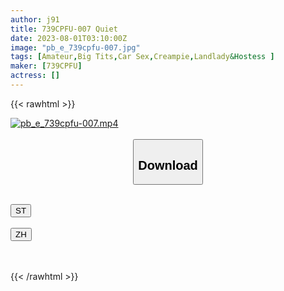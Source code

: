 ```yaml
---
author: j91
title: 739CPFU-007 Quiet
date: 2023-08-01T03:10:00Z
image: "pb_e_739cpfu-007.jpg"
tags: [Amateur,Big Tits,Car Sex,Creampie,Landlady&Hostess ]
maker: [739CPFU]
actress: []
---
```



{{< rawhtml >}}

<div class="video" data-videoid="lG2oRkY2qyT7JBX">
    <a href="javascript:;">
        <img src="https://my.j91.asia/posts/pb_e_739cpfu-007/pb_e_739cpfu-007.jpg" width="WIDTH" height="HEIGHT" alt="pb_e_739cpfu-007.mp4" loading="lazy">
    </a>
</div>

<script type="text/javascript" src="https://j91.asia/asset/on-demand-st.js"></script>

<br>
  <link rel="stylesheet" href="https://j91.asia/asset/bs5.css">
  
  <center>
  <button class="btn btn-primary" type="button" data-bs-toggle="collapse" data-bs-target=".multi-collapse" aria-expanded="false" aria-controls="multiCollapseExample1 multiCollapseExample2"><h2>Download</h2></button></center>
</p>
<div class="row">
  <div class="col">
    <div class="collapse multi-collapse" id="multiCollapseExample1">
      <div class="card card-body">
	      	      <br>
<div class="buttons">  
<a href="https://streamtape.to/v/lG2oRkY2qyT7JBX"><button class="btn-hover color-3"><i class="fa fa-download"></i> ST</button></a></div>
    </div>
  </div>
</div>
  <div class="col">
    <div class="collapse multi-collapse" id="multiCollapseExample2">
      <div class="card card-body">
	      <br>
<div class="buttons">
    <a href="https://lylxan.com/3yabl36j5afy.html"><button class="btn-hover color-9"><i class="fa fa-download"></i> ZH</button></a></div>
<br><br>
      </div>
    </div>
  </div>
</div>

{{< /rawhtml >}}
